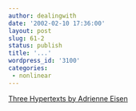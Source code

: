 ```yaml
---
author: dealingwith
date: '2002-02-10 17:36:00'
layout: post
slug: 61-2
status: publish
title: '...'
wordpress_id: '3100'
categories:
 - nonlinear
---
```


[Three Hypertexts by Adrienne Eisen][1]


   [1]: http://www.apc.net/adrienne/

   

